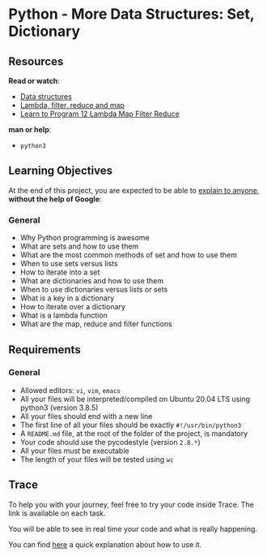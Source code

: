 <h1 class="gap">Python - More Data Structures: Set, Dictionary</h1>
<div id="project-description" class="well clean">
<h2>Resources</h2>
<p><strong>Read or watch</strong>:</p>
<ul>
<li><a title="Data structures" href="https://intranet.hbtn.io/rltoken/XCPKZqM_ZWGW2un62Rg3qw" target="_blank">Data structures</a></li>
<li><a title="Lambda, filter, reduce and map" href="https://intranet.hbtn.io/rltoken/z4yFKyKQTfQTZZj9Ji5J3g" target="_blank">Lambda, filter, reduce and map</a></li>
<li><a title="Learn to Program 12 Lambda Map Filter Reduce" href="https://intranet.hbtn.io/rltoken/AT-UtsGuhgIzQSwSdKvckw" target="_blank">Learn to Program 12 Lambda Map Filter Reduce</a></li>
</ul>
<p><strong>man or help</strong>:</p>
<ul>
<li><code>python3</code></li>
</ul>
<h2>Learning Objectives</h2>
<p>At the end of this project, you are expected to be able to <a title="explain to anyone" href="https://intranet.hbtn.io/rltoken/DVEd729oRoWJl-ektHvuNg" target="_blank">explain to anyone</a>, <strong>without the help of Google</strong>:</p>
<h3>General</h3>
<ul>
<li>Why Python programming is awesome</li>
<li>What are sets and how to use them</li>
<li>What are the most common methods of set and how to use them</li>
<li>When to use sets versus lists</li>
<li>How to iterate into a set</li>
<li>What are dictionaries and how to use them</li>
<li>When to use dictionaries versus lists or sets</li>
<li>What is a key in a dictionary</li>
<li>How to iterate over a dictionary</li>
<li>What is a lambda function</li>
<li>What are the map, reduce and filter functions</li>
</ul>
<h2>Requirements</h2>
<h3>General</h3>
<ul>
<li>Allowed editors: <code>vi</code>, <code>vim</code>, <code>emacs</code></li>
<li>All your files will be interpreted/compiled on Ubuntu 20.04 LTS using python3 (version 3.8.5)</li>
<li>All your files should end with a new line</li>
<li>The first line of all your files should be exactly <code>#!/usr/bin/python3</code></li>
<li>A <code>README.md</code> file, at the root of the folder of the project, is mandatory</li>
<li>Your code should use the pycodestyle (version <code>2.8.*</code>)</li>
<li>All your files must be executable</li>
<li>The length of your files will be tested using <code>wc</code></li>
</ul>
<h2>Trace</h2>
<p>To help you with your journey, feel free to try your code inside Trace. The link is available on each task.</p>
<p>You will be able to see in real time your code and what is really happening.</p>
<p>You can find <a title="here" href="https://intranet.hbtn.io/rltoken/0YUCP-zsC_csiiOMWc16yg" target="_blank">here</a> a quick explanation about how to use it.</p>
</div>
